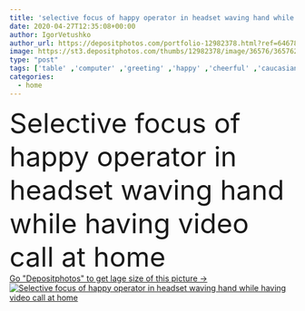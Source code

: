 ```yaml
---
title: 'selective focus of happy operator in headset waving hand while having video call at home'
date: 2020-04-27T12:35:08+00:00
author: IgorVetushko
author_url: https://depositphotos.com/portfolio-12982378.html?ref=64678756
image: https://st3.depositphotos.com/thumbs/12982378/image/36576/365762002/api_thumb_450.jpg?forcejpeg=true
type: "post"
tags: ['table' ,'computer' ,'greeting' ,'happy' ,'cheerful' ,'caucasian' ,'smile' ,'man' ,'european' ,'connection' ,'technology' ,'emotion' ,'home' ,'communication' ,'wireless' ,'operator' ,'laptop' ,'internet' ,'indoors' ,'online' ,'handsome' ,'headset' ,'gadget' ,'workplace' ,'workspace' ,'assistance' ,'gesture' ,'hello' ,'use' ,'salute' ,'bearded' ,'telemarketing' ,'quarantine' ,'freelance' ,'freelancer' ,'copy space' ,'one person' ,'selective focus' ,'home office' ,'work from home' ,'video call' ,'digital device' ,'Video Chat' ,'waving hand' ,'remote work' ,'stay home' ,'self isolation' ]
categories: 
  - home
---
```

<div aling="center">
            <font size="60"> Selective focus of happy operator in headset waving hand while having video call at home</font>   
</div>
<div>
    <a href='https://depositphotos.com/365762002/stock-photo-selective-focus-happy-operator-headset.html?ref=64678756' target=_blank > Go "Depositphotos" to get lage size of this picture ->
        <img href='https://depositphotos.com/365762002/stock-photo-selective-focus-happy-operator-headset.html?ref=64678756' src='https://st3.depositphotos.com/12982378/36576/i/950/depositphotos_365762002-stock-photo-selective-focus-happy-operator-headset.jpg?forcejpeg=true' alt='Selective focus of happy operator in headset waving hand while having video call at home' >
    </a>
</div>
